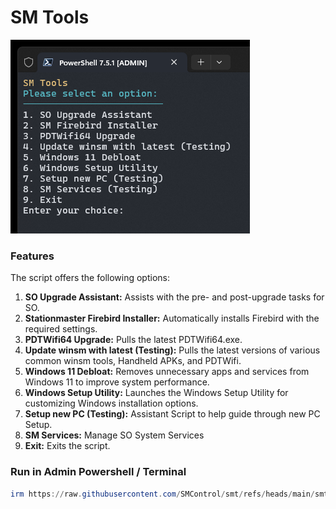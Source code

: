 # SM Tools

![SM Tools](https://github.com/SMControl/smt/blob/main/2025-05-10_0746_.png)

### Features

The script offers the following options:

1.  **SO Upgrade Assistant:** Assists with the pre- and post-upgrade tasks for SO.
2.  **Stationmaster Firebird Installer:** Automatically installs Firebird with the required settings.
3.  **PDTWifi64 Upgrade:** Pulls the latest PDTWifi64.exe.
4.  **Update winsm with latest (Testing):** Pulls the latest versions of various common winsm tools, Handheld APKs, and PDTWifi.
5.  **Windows 11 Debloat:** Removes unnecessary apps and services from Windows 11 to improve system performance.
6.  **Windows Setup Utility:** Launches the Windows Setup Utility for customizing Windows installation options.
7.  **Setup new PC (Testing):** Assistant Script to help guide through new PC Setup.
8.  **SM Services:** Manage SO System Services
9.  **Exit:** Exits the script.

### Run in Admin Powershell / Terminal

```powershell
irm https://raw.githubusercontent.com/SMControl/smt/refs/heads/main/smt.ps1 | iex
    

